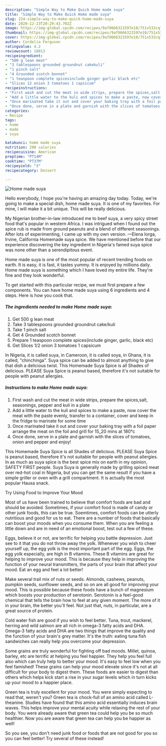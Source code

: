 ```yaml
---
description: "Simple Way to Make Quick Home made suya"
title: "Simple Way to Make Quick Home made suya"
slug: 224-simple-way-to-make-quick-home-made-suya
date: 2020-12-23T20:29:43.702Z
image: https://img-global.cpcdn.com/recipes/9af0666321597e10/751x532cq70/home-made-suya-recipe-main-photo.jpg
thumbnail: https://img-global.cpcdn.com/recipes/9af0666321597e10/751x532cq70/home-made-suya-recipe-main-photo.jpg
cover: https://img-global.cpcdn.com/recipes/9af0666321597e10/751x532cq70/home-made-suya-recipe-main-photo.jpg
author: Cordelia Ferguson
ratingvalue: 4.2
reviewcount: 18013
recipeingredient:
- "500 g lean meat"
- "3 tablespoons grounded groundnut cakekuli"
- "1 pinch salt"
- "4 Grounded scotch bonnet"
- "1 teaspoon complete spicesinclude ginger garlic black etc"
- "Slices 12 onion 3 tomatoes 1 capsicum"
recipeinstructions:
- "First wash and cut the meat in wide strips, prepare the spices,salt, seasonings, pepper and kuli in a plate"
- "Add a little water to the kuli and spices to make a paste, now cover the meat with the paste evenly, transfer to a container, cover and keep in the fridge to marinate for some time"
- "Once marinated take it out and cover your baking tray with a foil paper arrange the meat on the foil and grill for 15_20 mins at 180°c"
- "Once done, serve in a plate and garnish with the slices of tomatoes, onion and pepper and enjoy!"
categories:
- Recipe
tags:
- home
- made
- suya

katakunci: home made suya 
nutrition: 290 calories
recipecuisine: American
preptime: "PT14M"
cooktime: "PT37M"
recipeyield: "3"
recipecategory: Dessert

---
```



![Home made suya](https://img-global.cpcdn.com/recipes/9af0666321597e10/751x532cq70/home-made-suya-recipe-main-photo.jpg)

Hello everybody, I hope you're having an amazing day today. Today, we're going to make a special dish, home made suya. It is one of my favorites. For mine, I will make it a bit unique. This will be really delicious.

My Nigerian brother-in-law introduced me to beef suya, a very spicy street food that&#39;s popular in western Africa. I was intrigued when I found out the spice rub is made from ground peanuts and a blend of different seasonings. After lots of experimenting, I came up with my own version. —Elena Iorga, Irvine, California Homemade suya spice. We have mentioned before that our experience discovering the key ingredient in Nigeria&#39;s famed suya spice was none other than a serendipitous event.

Home made suya is one of the most popular of recent trending foods on earth. It is easy, it is fast, it tastes yummy. It is enjoyed by millions daily. Home made suya is something which I have loved my entire life. They're fine and they look wonderful.


To get started with this particular recipe, we must first prepare a few components. You can have home made suya using 6 ingredients and 4 steps. Here is how you cook that.

<!--inarticleads1-->

##### The ingredients needed to make Home made suya:

1. Get 500 g lean meat
1. Take 3 tablespoons grounded groundnut cake/kuli
1. Take 1 pinch salt
1. Get 4 Grounded scotch bonnet
1. Prepare 1 teaspoon complete spices(include ginger, garlic, black etc)
1. Get Slices 1/2 onion 3 tomatoes 1 capsicum


In Nigeria, it is called suya, in Cameroon, it is called soya, in Ghana, it is called, &#34;chinchinga&#34;. Suya spice can be added to almost anything to give that dish a delicious twist. This Homemade Suya Spice is all Shades of delicious. PLEASE Suya Spice is peanut based, therefore it&#39;s not suitable for people with peanut allergies. 

<!--inarticleads2-->

##### Instructions to make Home made suya:

1. First wash and cut the meat in wide strips, prepare the spices,salt, seasonings, pepper and kuli in a plate
1. Add a little water to the kuli and spices to make a paste, now cover the meat with the paste evenly, transfer to a container, cover and keep in the fridge to marinate for some time
1. Once marinated take it out and cover your baking tray with a foil paper arrange the meat on the foil and grill for 15_20 mins at 180°c
1. Once done, serve in a plate and garnish with the slices of tomatoes, onion and pepper and enjoy!


This Homemade Suya Spice is all Shades of delicious. PLEASE Suya Spice is peanut based, therefore it&#39;s not suitable for people with peanut allergies. In as much as suya spice is the best spice mix on earth in my opinion, SAFETY FIRST people. Suya Suya is generally made by grilling spiced meat over red-hot coal in Nigeria, but you can get the same result if you have a simple griller or oven with a grill compartment. It is actually the most popular Hausa snack. 

Try Using Food to Improve Your Mood


Most of us have been trained to believe that comfort foods are bad and should be avoided. Sometimes, if your comfort food is made of candy or other junk foods, this can be true. Soemtimes, comfort foods can be utterly nutritious and good for us to eat. There are a number of foods that basically can boost your moods when you consume them. When you are feeling a little down and are in need of an emotional boost, test out a few of these.

Eggs, believe it or not, are terrific for helping you battle depression. Just see to it that you do not throw away the yolk. Whenever you wish to cheer yourself up, the egg yolk is the most important part of the egg. Eggs, the egg yolk especially, are high in B vitamins. These B vitamins are great for helping to improve your mood. This is because they help in improving the function of your neural transmitters, the parts of your brain that affect your mood. Eat an egg and feel a lot better!

Make several trail mix of nuts or seeds. Almonds, cashews, peanuts, pumpkin seeds, sunflower seeds, and so on are all good for improving your mood. This is possible because these foods have a bunch of magnesium which boosts your production of serotonin. Serotonin is a feel-good chemical that tells the brain how to feel at any given moment. The more of it in your brain, the better you'll feel. Not just that, nuts, in particular, are a great source of protein.

Cold water fish are good if you wish to feel better. Tuna, trout, mackerel, herring and wild salmon are all rich in omega-3 fatty acids and DHA. Omega-3 fatty acids and DHA are two things that improve the quality and the function of your brain's grey matter. It's the truth: eating tuna fish sandwiches can really help you overcome your depression. 

Some grains are truly wonderful for fighting off bad moods. Millet, quinoa, barley, etc are terrific at helping you feel happier. They help you feel full also which can truly help to better your mood. It's easy to feel low when you feel famished! These grains can help your mood elevate since it's not at all difficult for your body to digest them. These foods are easier to digest than others which helps kick start a rise in your sugar levels which in turn kicks up your mood to a happier place.

Green tea is truly excellent for your mood. You were simply expecting to read that, weren't you? Green tea is chock-full of an amino acid called L-theanine. Studies have found that this amino acid essentially induces brain waves. This helps improve your mental acuity while relaxing the rest of your body. You were already aware that green tea could help you be so much healthier. Now you are aware that green tea can help you be happier as well!

So you see, you don't need junk food or foods that are not good for you so you can feel better! Try several of these instead!

